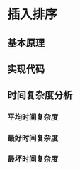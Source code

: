 <!--
 * @Author: shgopher shgopher@gmail.com
 * @Date: 2023-01-12 19:06:45
 * @LastEditors: shgopher shgopher@gmail.com
 * @LastEditTime: 2023-01-12 19:09:25
 * @FilePath: /408/算法/算法/排序算法/插入排序.md
 * @Description: 
 * 
 * Copyright (c) 2023 by shgopher shgopher@gmail.com, All Rights Reserved. 
-->
# 插入排序
## 基本原理
## 实现代码
## 时间复杂度分析
### 平均时间复杂度
### 最好时间复杂度
### 最坏时间复杂度
